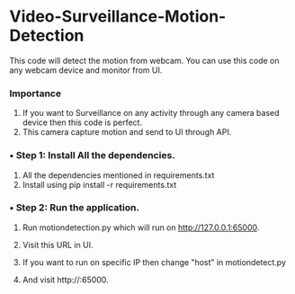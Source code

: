 # Video-Surveillance-Motion-Detection
This code will detect the motion from webcam. You can use this code on any webcam device and monitor from UI.

### Importance
1.  If you want to Surveillance on any activity through any camera based device then this code is perfect.
2.  This camera capture motion and send to UI through API.


### •   Step 1: Install All the dependencies.

1.  All the dependencies mentioned in requirements.txt
2.  Install using pip install -r requirements.txt

### •   Step 2: Run the application.

1.  Run motiondetection.py which will run on http://127.0.0.1:65000.
2.  Visit this URL in UI.

3.  If you want to run on specific IP then change "host" in motiondetect.py
4.  And visit http://<IP-ADDRESS>:65000.
